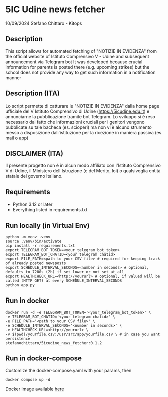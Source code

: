 # 5IC Udine news fetcher
10/09/2024
Stefano Chittaro - Kitops

## Description
This script allows for automated fetching of "NOTIZIE IN EVIDENZA" from the official website of
Istituto Comprensivo V - Udine and subsequent announcement via Telegram bot
It was developed because crucial information for parents is posted there (e.g. upcoming strikes) but the school does not provide
any way to get such information in a notification manner

## Description (ITA)
Lo script permette di catturare le "NOTIZIE IN EVIDENZA" dalla home page ufficiale del V Istituto Comprensivo di Udine (https://5icudine.edu.it)
e annunciarne la pubblicazione tramite bot Telegram.
Lo sviluppo si è reso necessario dal fatto che informazioni cruciali per i genitori vengono pubblicate su tale bacheca (es. scioperi) ma non vi è
alcuno strumento messo a disposizione dall'istituzione per la ricezione in maniera passiva (es. mail o app)

## DISCLAIMER (ITA)
Il presente progetto non è in alcun modo affiliato con l'Istituto Comprensivo V di Udine, il Ministero dell'Istruzione (e del Merito, lol)
o qualsivoglia entità statale del governo Italiano.

## Requirements
- Python 3.12 or later
- Everything listed in requirements.txt

## Run locally (in Virtual Env)
```
python -m venv .venv
source .venv/bin/activate
pip install -r requirements.txt
export TELEGRAM_BOT_TOKEN=<your_telegram_bot_token>
export TELEGRAM_BOT_CHATID=<your telegram chatid>
export FILE_PATH=<path to your CSV file> # required for keeping track of already_posted newsposts
export SCHEDULE_INTERVAL_SECONDS=<number in seconds> # optional, defaults to 7200s (2h) if set lower or not set at all
export HEALTHCHECK_URL=<http://yoururl> # optional, if valued will be called (HTTP GET) at every SCHEDULE_INTERVAL_SECONDS
python app.py
```

## Run in docker
```
docker run -d -e TELEGRAM_BOT_TOKEN='<your_telegram_bot_token>' \
-e TELEGRAM_BOT_CHATID='<your telegram chatid>' \
-e FILE_PATH='<path to your CSV file>' \
-e SCHEDULE_INTERVAL_SECONDS='<number in seconds>' \
-e HEALTHCHECK_URL=<http://yoururl> \
-v $(pwd)/yourfile.csv:/usr/src/app/yourfile.csv \ # in case you want persistence
stefanochittaro/5icudine_news_fetcher:0.1.2
```

## Run in docker-compose
Customize the docker-compose.yaml with your params, then
```
docker compose up -d
```

Docker image available [here](https://hub.docker.com/r/stefanochittaro/5icudine_news_fetcher)
